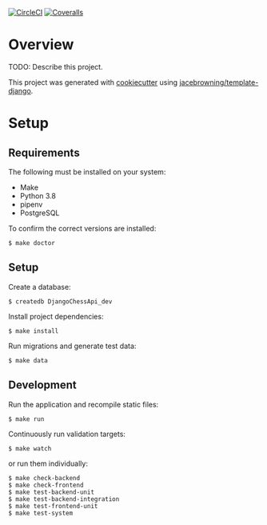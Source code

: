 [![CircleCI](https://img.shields.io/circleci/build/github/theovoss/django-chess-api)](https://circleci.com/gh/theovoss/django-chess-api)
[![Coveralls](https://img.shields.io/coveralls/github/theovoss/django-chess-api)](https://coveralls.io/github/theovoss/django-chess-api)

# Overview

TODO: Describe this project.

This project was generated with [cookiecutter](https://github.com/audreyr/cookiecutter) using [jacebrowning/template-django](https://github.com/jacebrowning/template-django).

# Setup

## Requirements

The following must be installed on your system:

- Make
- Python 3.8
- pipenv
- PostgreSQL

To confirm the correct versions are installed:

```
$ make doctor
```

## Setup

Create a database:

```
$ createdb DjangoChessApi_dev
```

Install project dependencies:

```
$ make install
```

Run migrations and generate test data:

```
$ make data
```

## Development

Run the application and recompile static files:

```
$ make run
```

Continuously run validation targets:

```
$ make watch
```

or run them individually:

```
$ make check-backend
$ make check-frontend
$ make test-backend-unit
$ make test-backend-integration
$ make test-frontend-unit
$ make test-system
```
